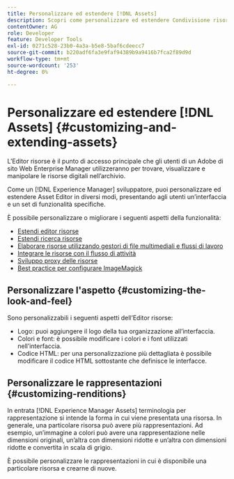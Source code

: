 ```yaml
---
title: Personalizzare ed estendere [!DNL Assets]
description: Scopri come personalizzare ed estendere Condivisione risorse e Editor risorse, con un’interfaccia e un set di funzionalità specifiche per gli utenti.
contentOwner: AG
role: Developer
feature: Developer Tools
exl-id: 0271c528-23b0-4a3a-b5e8-5baf6cdeecc7
source-git-commit: b220adf6fa3e9faf94389b9a9416b7fca2f89d9d
workflow-type: tm+mt
source-wordcount: '253'
ht-degree: 0%

---
```


# Personalizzare ed estendere [!DNL Assets] {#customizing-and-extending-assets}

L’Editor risorse è il punto di accesso principale che gli utenti di un Adobe di sito Web Enterprise Manager utilizzeranno per trovare, visualizzare e manipolare le risorse digitali nell’archivio.

Come un [!DNL Experience Manager] sviluppatore, puoi personalizzare ed estendere Asset Editor in diversi modi, presentando agli utenti un’interfaccia e un set di funzionalità specifiche.

È possibile personalizzare o migliorare i seguenti aspetti della funzionalità:

* [Estendi editor risorse](asseteditorx.md)
* [Estendi ricerca risorse](searchx.md)
* [Elaborare risorse utilizzando gestori di file multimediali e flussi di lavoro](media-handlers.md)
* [Integrare le risorse con il flusso di attività](extending-activity-stream.md)
* [Sviluppo proxy delle risorse](proxy.md)
* [Best practice per configurare ImageMagick](best-practices-for-imagemagick.md)

## Personalizzare l&#39;aspetto {#customizing-the-look-and-feel}

Sono personalizzabili i seguenti aspetti dell’Editor risorse:

* Logo: puoi aggiungere il logo della tua organizzazione all’interfaccia.
* Colori e font: è possibile modificare i colori e i font utilizzati nell’interfaccia.
* Codice HTML: per una personalizzazione più dettagliata è possibile modificare il codice HTML sottostante che definisce le interfacce.

## Personalizzare le rappresentazioni {#customizing-renditions}

In entrata [!DNL Experience Manager Assets] terminologia per rappresentazione si intende la forma in cui viene presentata una risorsa. In generale, una particolare risorsa può avere più rappresentazioni. Ad esempio, un’immagine a colori può avere una rappresentazione nelle dimensioni originali, un’altra con dimensioni ridotte e un’altra con dimensioni ridotte e convertita in scala di grigio.

È possibile personalizzare le rappresentazioni in cui è disponibile una particolare risorsa e crearne di nuove.
